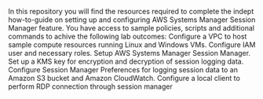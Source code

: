 In this repository you will find the resources required to complete the indept how-to-guide on setting up and configuring AWS Systems Manager Session Manager feature. You have access to sample policies, scripts and additional commands to achive the following lab outcomes:
Configure a VPC to host sample compute resources running Linux and Windows VMs.
Configure IAM user and necessary roles.
Setup AWS Systems Manager Session Manager.
Set up a KMS key for encryption and decryption of session logging data.
Configure Session Manager Preferences for logging session data to an Amazon S3 bucket and Amazon CloudWatch.
Configure a local client to perform RDP connection through session manager
